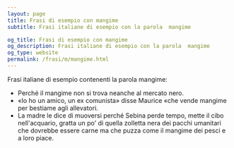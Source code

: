 ```yaml
---
layout: page
title: Frasi di esempio con mangime 
subtitle: Frasi italiane di esempio con la parola  mangime

og_title: Frasi di esempio con mangime 
og_description: Frasi italiane di esempio con la parola  mangime
og_type: website
permalink: /frasi/m/mangime.html
---
```


Frasi italiane di esempio contenenti la parola mangime:


- Perché il mangime non si trova neanche al mercato nero.
- «Io ho un amico, un ex comunista» disse Maurice «che vende mangime per bestiame agli allevatori.
- La madre le dice di muoversi perché Sebina perde tempo, mette il cibo nell'acquario, gratta un po' di quella zolletta nera dei pacchi umanitari che dovrebbe essere carne ma che puzza come il mangime dei pesci e a loro piace.
